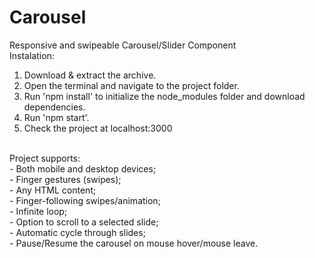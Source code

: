 # Carousel
Responsive and swipeable Carousel/Slider Component <br/>
Instalation:<br/>
1. Download & extract the archive.<br/>
2. Open the terminal and navigate to the project folder.<br/>
3. Run 'npm install' to initialize the node_modules folder and download dependencies.<br/>
4. Run 'npm start'.<br/>
5. Check the project at localhost:3000<br/>
<br/>
Project supports:<br/>
- Both mobile and desktop devices;<br/>
- Finger gestures (swipes);<br/>
- Any HTML content;<br/>
- Finger-following swipes/animation;<br/>
- Infinite loop;<br/>
- Option to scroll to a selected slide;<br/>
- Automatic cycle through slides;<br/>
- Pause/Resume the carousel on mouse hover/mouse leave. <br/>
